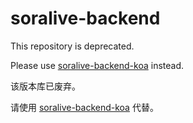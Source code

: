 # soralive-backend

This repository is deprecated.

Please use [soralive-backend-koa](//github.com/minyami-net/soralive-backend-koa) instead.

该版本库已废弃。

请使用 [soralive-backend-koa](//github.com/minyami-net/soralive-backend-koa) 代替。
